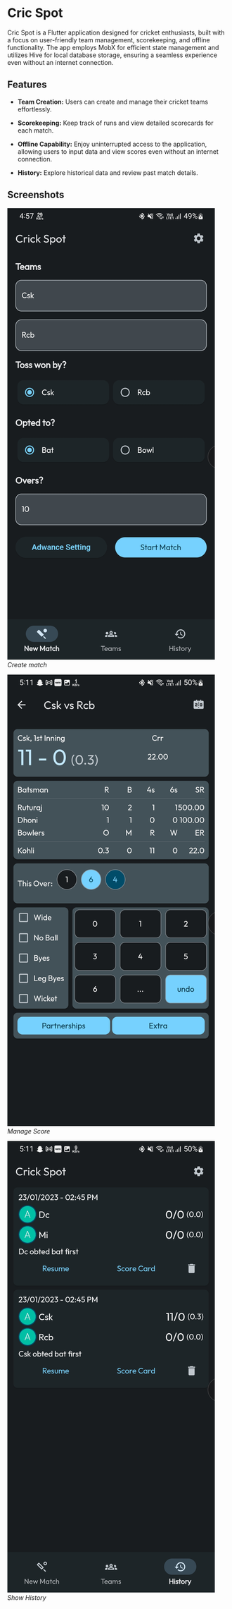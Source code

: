 # Cric Spot

Cric Spot is a Flutter application designed for cricket enthusiasts, built with a focus on user-friendly team management, scorekeeping, and offline functionality. The app employs MobX for efficient state management and utilizes Hive for local database storage, ensuring a seamless experience even without an internet connection.

## Features

- **Team Creation:** Users can create and manage their cricket teams effortlessly.
- **Scorekeeping:** Keep track of runs and view detailed scorecards for each match.

- **Offline Capability:** Enjoy uninterrupted access to the application, allowing users to input data and view scores even without an internet connection.

- **History:** Explore historical data and review past match details.

## Screenshots

![Screenshot 1](https://raw.githubusercontent.com/DarshanAsalaliya/cric_spot/master/screen_shot/Screenshot_3.jpg)
_Create match_

![Screenshot 2](https://raw.githubusercontent.com/DarshanAsalaliya/cric_spot/master/screen_shot/Screenshot_6.jpg)
_Manage Score_

![Screenshot 3](https://raw.githubusercontent.com/DarshanAsalaliya/cric_spot/master/screen_shot/Screenshot_4.jpg)
_Show History_

